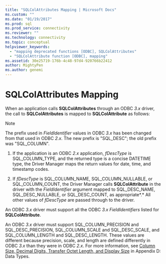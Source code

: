 ```yaml
---
title: "SQLColAttributes Mapping | Microsoft Docs"
ms.custom: ""
ms.date: "01/19/2017"
ms.prod: sql
ms.prod_service: connectivity
ms.reviewer: ""
ms.technology: connectivity
ms.topic: conceptual
helpviewer_keywords: 
  - "mapping deprecated functions [ODBC], SQLColAttributes"
  - "SQLColAttribute function [ODBC], mapping"
ms.assetid: 30e25719-176b-4c48-97d4-920766b22412
author: MightyPen
ms.author: genemi
---
```

# SQLColAttributes Mapping
When an application calls **SQLColAttributes** through an ODBC *3.x* driver, the call to **SQLColAttributes** is mapped to **SQLColAttribute** as follows:  
  
> [!NOTE]
>  The prefix used in *FieldIdentifier* values in ODBC *3.x* has been changed from that used in ODBC *2.x*. The new prefix is "SQL_DESC"; the old prefix was "SQL_COLUMN".  
  
1.  If the application is an ODBC *2.x* application, *fDescType* is SQL_COLUMN_TYPE, and the returned type is a concise DATETIME type, the Driver Manager maps the return values for date, time, and timestamp codes.  
  
2.  If *fDescType* is SQL_COLUMN_NAME, SQL_COLUMN_NULLABLE, or SQL_COLUMN_COUNT, the Driver Manager calls **SQLColAttribute** in the driver with the *FieldIdentifier* argument mapped to SQL_DESC_NAME, SQL_DESC_NULLABLE, or SQL_DESC_COUNT, as appropriate*.* All other values of *fDescType* are passed through to the driver.  
  
 An ODBC *3.x* driver must support all the ODBC *3.x* *FieldIdentifiers* listed for **SQLColAttribute**.  
  
 An ODBC *3.x* driver must support SQL_COLUMN_PRECISION and SQL_DESC_PRECISION, SQL_COLUMN_SCALE and SQL_DESC_SCALE, and SQL_COLUMN_LENGTH and SQL_DESC_LENGTH. These values are different because precision, scale, and length are defined differently in ODBC *3.x* than they were in ODBC *2.x*. For more information, see [Column Size, Decimal Digits, Transfer Octet Length, and Display Size](../../../odbc/reference/appendixes/column-size-decimal-digits-transfer-octet-length-and-display-size.md) in Appendix D: Data Types.
